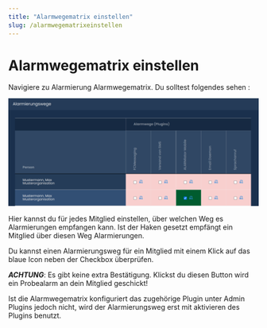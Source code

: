 ```yaml
---
title: "Alarmwegematrix einstellen"
slug: /alarmwegematrixeinstellen
---
```


# Alarmwegematrix einstellen

Navigiere zu Alarmierung  Alarmwegematrix. Du solltest folgendes sehen :


![](/img/image-35-1024x440.png)



Hier kannst du für jedes Mitglied einstellen, über welchen Weg es Alarmierungen empfangen kann. Ist der Haken gesetzt empfängt ein Mitglied über diesen Weg Alarmierungen.



Du kannst einen Alarmierungsweg für ein Mitglied mit einem Klick auf das blaue Icon neben der Checkbox überprüfen.



***ACHTUNG***: Es gibt keine extra Bestätigung. Klickst du diesen Button wird ein Probealarm an dein Mitglied geschickt!



Ist die Alarmwegematrix konfiguriert das zugehörige Plugin unter Admin  Plugins jedoch nicht, wird der Alarmierungsweg erst mit aktivieren des Plugins benutzt.